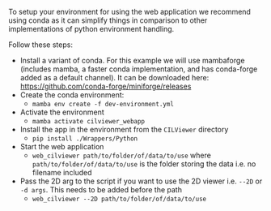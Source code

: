 To setup your environment for using the web application we recommend using conda as it can simplify things in comparison to other implementations of python environment handling.

Follow these steps:
- Install a variant of conda. For this example we will use mambaforge (includes mamba, a faster conda implementation, and has conda-forge added as a default channel). It can be downloaded here: https://github.com/conda-forge/miniforge/releases
- Create the conda environment:
    - `mamba env create -f dev-environment.yml`
- Activate the environment
    - `mamba activate cilviewer_webapp`
- Install the app in the environment from the `CILViewer` directory
    - `pip install ./Wrappers/Python`
- Start the web application
    - `web_cilviewer path/to/folder/of/data/to/use`
    where `path/to/folder/of/data/to/use` is the folder storing the data i.e. no filename included
- Pass the 2D arg to the script if you want to use the 2D viewer i.e. `--2D` or `-d args`. This needs to be added before the path
    - `web_cilviewer --2D path/to/folder/of/data/to/use`
